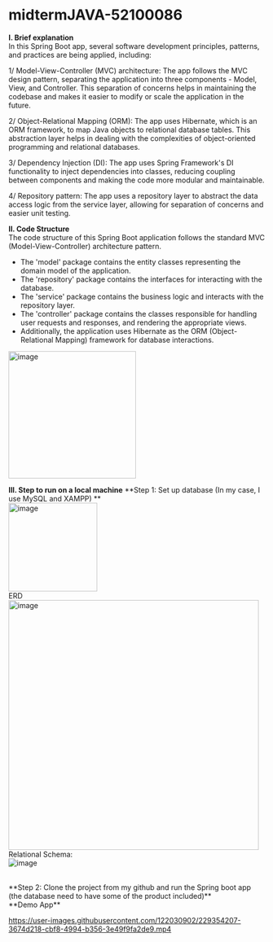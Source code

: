 # midtermJAVA-52100086
**I. Brief explanation**
<br />
In this Spring Boot app, several software development principles, patterns, and practices are being applied, including:

1/ Model-View-Controller (MVC) architecture: The app follows the MVC design pattern, separating the application into three components - Model, View, and Controller. This separation of concerns helps in maintaining the codebase and makes it easier to modify or scale the application in the future.

2/ Object-Relational Mapping (ORM): The app uses Hibernate, which is an ORM framework, to map Java objects to relational database tables. This abstraction layer helps in dealing with the complexities of object-oriented programming and relational databases.

3/ Dependency Injection (DI): The app uses Spring Framework's DI functionality to inject dependencies into classes, reducing coupling between components and making the code more modular and maintainable.

4/ Repository pattern: The app uses a repository layer to abstract the data access logic from the service layer, allowing for separation of concerns and easier unit testing.

**II. Code Structure**
<br />
The code structure of this Spring Boot application follows the standard MVC (Model-View-Controller) architecture pattern.
- The 'model' package contains the entity classes representing the domain model of the application.
- The 'repository' package contains the interfaces for interacting with the database.
- The 'service' package contains the business logic and interacts with the repository layer.
- The 'controller' package contains the classes responsible for handling user requests and responses, and rendering the appropriate views.
- Additionally, the application uses Hibernate as the ORM (Object-Relational Mapping) framework for database interactions.

<img width="250" alt="image" src="https://user-images.githubusercontent.com/122030902/229352127-94eacf9d-76a3-4e12-9408-34848742d548.png">

**III. Step to run on a local machine**
**Step 1: Set up database (In my case, I use MySQL and XAMPP) **
<br />
<img width="174" alt="image" src="https://user-images.githubusercontent.com/122030902/229353082-bab813c6-8aa9-4074-8c91-080d5d796cb5.png">
<br />
ERD
<br />
<img width="491" alt="image" src="https://user-images.githubusercontent.com/122030902/229353143-6b78dc30-1e81-493a-aa17-4498908ada57.png">
<br />
Relational Schema:
<br />
![image](https://user-images.githubusercontent.com/122030902/229363181-881a0fa0-abb0-400c-b3de-d69a35c00ae2.png)

<br />
**Step 2: Clone the project from my github and run the Spring boot app (the database need to have some of the product included)**
<br />
**Demo App**




https://user-images.githubusercontent.com/122030902/229354207-3674d218-cbf8-4994-b356-3e49f9fa2de9.mp4




